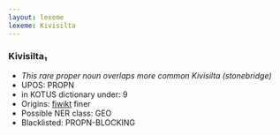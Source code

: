 ```yaml
---
layout: lexeme
lexeme: Kivisilta
---
```


###  Kivisilta₁

* _This rare proper noun overlaps more common *Kivisilta* (stonebridge)_
* UPOS:  PROPN
* in KOTUS dictionary under:  9
* Origins: [fiwikt](https://fi.wiktionary.org/wiki/Kivisilta) finer 
* Possible NER class:  GEO
* Blacklisted:  PROPN-BLOCKING

